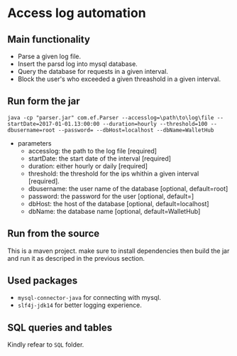 # Access log automation 

## Main functionality 
* Parse a given log file. 
* Insert the parsd log into mysql database.
* Query the database for requests in a given interval.
* Block the user's who exceeded a given threashold in a given interval.

## Run form the jar
`java -cp "parser.jar" com.ef.Parser --accesslog=\path\to\log\file --startDate=2017-01-01.13:00:00 --duration=hourly --threshold=100 --dbusername=root --password= --dbHost=localhost --dbName=WalletHub
`
* parameters
    * accesslog: the path to the log file [required]
    * startDate: the start date of the interval [required]
    * duration: either hourly or daily [required]
    * threshold: the threshold for the ips whithin a given interval [required].
    * dbusername: the user name of the database [optional, default=root]
    * password: the password for the user [optional, default=]
    * dbHost: the host of the database [optional, default=localhost]
    * dbName: the database name [optional, default=WalletHub]

## Run from the source
This is a maven project. make sure to install dependencies then build the jar and run it as descriped in the previous section.

## Used packages
* `mysql-connector-java` for connecting with mysql.
* `slf4j-jdk14` for better logging experience. 

## SQL queries and tables
Kindly refear to `SQL` folder.    
